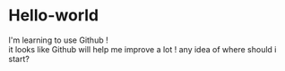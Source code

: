 # Hello-world
I'm learning to use Github ! <br>
it looks like Github will help me improve a lot !
any idea of where should i start?
